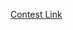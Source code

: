 
[Contest Link](https://www.codechef.com/FFC22019?itm_campaign=contest_listing "Fall For Code 2.0")
